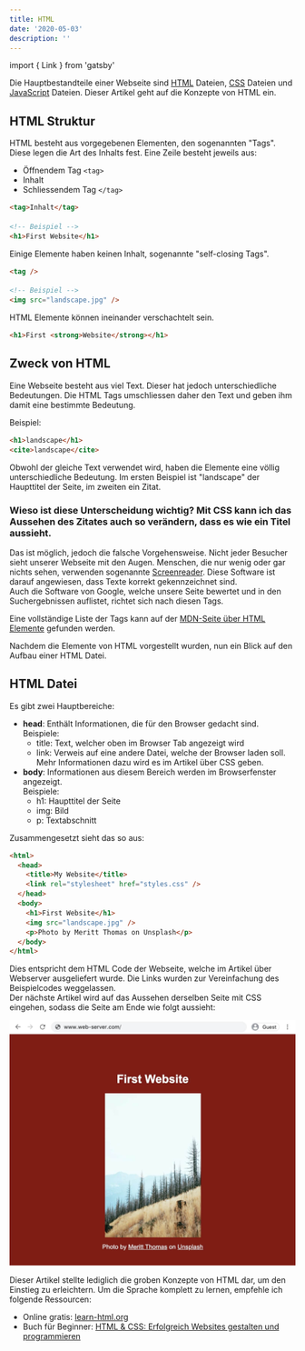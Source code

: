 ```yaml
---
title: HTML
date: '2020-05-03'
description: ''
---
```


import { Link } from 'gatsby'

Die Hauptbestandteile einer Webseite sind <a href="https://developer.mozilla.org/de/docs/Web/HTML" target="_blank" rel="noopener noreferrer">HTML</a> Dateien, <a href="https://developer.mozilla.org/de/docs/Web/CSS" target="_blank" rel="noopener noreferrer">CSS</a> Dateien und <a href="https://developer.mozilla.org/de/docs/Web/JavaScript" target="_blank" rel="noopener noreferrer">JavaScript</a> Dateien. Dieser Artikel geht auf die Konzepte von HTML ein.

## HTML Struktur

HTML besteht aus vorgegebenen Elementen, den sogenannten "Tags". Diese legen die Art des Inhalts fest. Eine Zeile besteht jeweils aus:

- Öffnendem Tag `<tag>`
- Inhalt
- Schliessendem Tag `</tag>`

```html
<tag>Inhalt</tag>

<!-- Beispiel -->
<h1>First Website</h1>
```

Einige Elemente haben keinen Inhalt, sogenannte "self-closing Tags".

```html
<tag />

<!-- Beispiel -->
<img src="landscape.jpg" />
```

HTML Elemente können ineinander verschachtelt sein.

```html
<h1>First <strong>Website</strong></h1>
```

## Zweck von HTML

Eine Webseite besteht aus viel Text. Dieser hat jedoch unterschiedliche Bedeutungen. Die HTML Tags umschliessen daher den Text und geben ihm damit eine bestimmte Bedeutung.

Beispiel:

```html
<h1>landscape</h1>
<cite>landscape</cite>
```

Obwohl der gleiche Text verwendet wird, haben die Elemente eine völlig unterschiedliche Bedeutung. Im ersten Beispiel ist "landscape" der Haupttitel der Seite, im zweiten ein Zitat.

### Wieso ist diese Unterscheidung wichtig? Mit CSS kann ich das Aussehen des Zitates auch so verändern, dass es wie ein Titel aussieht.

Das ist möglich, jedoch die falsche Vorgehensweise. Nicht jeder Besucher sieht unserer Webseite mit den Augen. Menschen, die nur wenig oder gar nichts sehen, verwenden sogenannte <a href="https://www.itwissen.info/Screenreader-screenreader.html" target="_blank" rel="noopener noreferrer">Screenreader</a>. Diese Software ist darauf angewiesen, dass Texte korrekt gekennzeichnet sind.<br />
Auch die Software von Google, welche unsere Seite bewertet und in den Suchergebnissen auflistet, richtet sich nach diesen Tags.

Eine vollständige Liste der Tags kann auf der <a href="https://developer.mozilla.org/de/docs/Web/HTML/Element" target="_blank" rel="noopener noreferrer">MDN-Seite über HTML Elemente</a> gefunden werden.

Nachdem die Elemente von HTML vorgestellt wurden, nun ein Blick auf den Aufbau einer HTML Datei.

## HTML Datei

Es gibt zwei Hauptbereiche:

- **head**: Enthält Informationen, die für den Browser gedacht sind.<br />
  Beispiele:
  - title: Text, welcher oben im Browser Tab angezeigt wird
  - link: Verweis auf eine andere Datei, welche der Browser laden soll. Mehr Informationen dazu wird es im Artikel über CSS geben.
- **body**: Informationen aus diesem Bereich werden im Browserfenster angezeigt.<br />
  Beispiele:
  - h1: Haupttitel der Seite
  - img: Bild
  - p: Textabschnitt

Zusammengesetzt sieht das so aus:

```html
<html>
  <head>
    <title>My Website</title>
    <link rel="stylesheet" href="styles.css" />
  </head>
  <body>
    <h1>First Website</h1>
    <img src="landscape.jpg" />
    <p>Photo by Meritt Thomas on Unsplash</p>
  </body>
</html>
```

Dies entspricht dem HTML Code der Webseite, welche im Artikel über <Link to='/de/blog/webserver'>Webserver</Link> ausgeliefert wurde. Die Links wurden zur Vereinfachung des Beispielcodes weggelassen.<br />
Der nächste Artikel wird auf das Aussehen derselben Seite mit CSS eingehen, sodass die Seite am Ende wie folgt aussieht:

![Browserfenster, welches eine Webseite mit Titel und Bild anzeigt](./web-server-website.jpg)

Dieser Artikel stellte lediglich die groben Konzepte von HTML dar, um den Einstieg zu erleichtern. Um die Sprache komplett zu lernen, empfehle ich folgende Ressourcen:

- Online gratis: <a href="https://www.learn-html.org/" target="_blank">learn-html.org</a>
- Buch für Beginner: <a href="https://amzn.to/2W6FX5Y" target="_blank">HTML & CSS: Erfolgreich Websites gestalten und programmieren</a>
